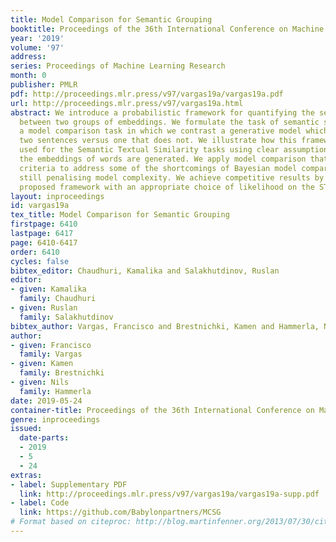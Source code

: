 ```yaml
---
title: Model Comparison for Semantic Grouping
booktitle: Proceedings of the 36th International Conference on Machine Learning
year: '2019'
volume: '97'
address: 
series: Proceedings of Machine Learning Research
month: 0
publisher: PMLR
pdf: http://proceedings.mlr.press/v97/vargas19a/vargas19a.pdf
url: http://proceedings.mlr.press/v97/vargas19a.html
abstract: We introduce a probabilistic framework for quantifying the semantic similarity
  between two groups of embeddings. We formulate the task of semantic similarity as
  a model comparison task in which we contrast a generative model which jointly models
  two sentences versus one that does not. We illustrate how this framework can be
  used for the Semantic Textual Similarity tasks using clear assumptions about how
  the embeddings of words are generated. We apply model comparison that utilises information
  criteria to address some of the shortcomings of Bayesian model comparison, whilst
  still penalising model complexity. We achieve competitive results by applying the
  proposed framework with an appropriate choice of likelihood on the STS datasets.
layout: inproceedings
id: vargas19a
tex_title: Model Comparison for Semantic Grouping
firstpage: 6410
lastpage: 6417
page: 6410-6417
order: 6410
cycles: false
bibtex_editor: Chaudhuri, Kamalika and Salakhutdinov, Ruslan
editor:
- given: Kamalika
  family: Chaudhuri
- given: Ruslan
  family: Salakhutdinov
bibtex_author: Vargas, Francisco and Brestnichki, Kamen and Hammerla, Nils
author:
- given: Francisco
  family: Vargas
- given: Kamen
  family: Brestnichki
- given: Nils
  family: Hammerla
date: 2019-05-24
container-title: Proceedings of the 36th International Conference on Machine Learning
genre: inproceedings
issued:
  date-parts:
  - 2019
  - 5
  - 24
extras:
- label: Supplementary PDF
  link: http://proceedings.mlr.press/v97/vargas19a/vargas19a-supp.pdf
- label: Code
  link: https://github.com/Babylonpartners/MCSG
# Format based on citeproc: http://blog.martinfenner.org/2013/07/30/citeproc-yaml-for-bibliographies/
---
```

